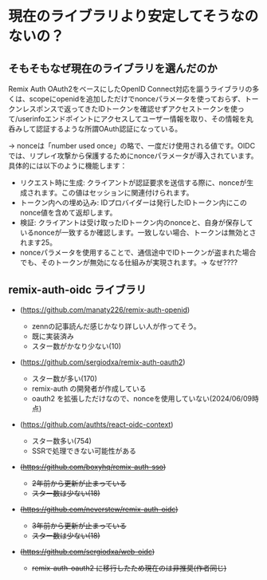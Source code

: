 # 現在のライブラリより安定してそうなのないの？

## そもそもなぜ現在のライブラリを選んだのか

Remix Auth OAuth2をベースにしたOpenID Connect対応を謳うライブラリの多くは、scopeにopenidを追加しただけでnonceパラメータを使っておらず、トークンレスポンスで返ってきたIDトークンを確認せずアクセストークンを使って/userinfoエンドポイントにアクセスしてユーザー情報を取り、その情報を丸呑みして認証するような所謂OAuth認証になっている。

→ nonceは「number used once」の略で、一度だけ使用される値です。OIDCでは、リプレイ攻撃から保護するためにnonceパラメータが導入されています。具体的には以下のように機能します：
- リクエスト時に生成: クライアントが認証要求を送信する際に、nonceが生成されます。この値はセッションに関連付けられます。
- トークン内への埋め込み: IDプロバイダーは発行したIDトークン内にこのnonce値を含めて返却します。
- 検証: クライアントは受け取ったIDトークン内のnonceと、自身が保存しているnonceが一致するか確認します。一致しない場合、トークンは無効とされます25。
- nonceパラメータを使用することで、通信途中でIDトークンが盗まれた場合でも、そのトークンが無効になる仕組みが実現されます。→ なぜ????

## remix-auth-oidc ライブラリ

- (https://github.com/manaty226/remix-auth-openid)
  - zennの記事読んだ感じかなり詳しい人が作ってそう。
  - 既に実装済み
  - スター数がかなり少ない(10)

- (https://github.com/sergiodxa/remix-auth-oauth2)
  - スター数が多い(170)
  - remix-auth の開発者が作成している
  - oauth2 を拡張しただけなので、nonceを使用していない(2024/06/09時点)

- (https://github.com/authts/react-oidc-context)
  - スター数多い(754)
  - SSRで処理できない可能性がある

- ~~(https://github.com/boxyhq/remix-auth-sso)~~
  - ~~2年前から更新が止まっている~~
  - ~~スター数は少ない(18)~~

- ~~(https://github.com/neverstew/remix-auth-oidc)~~
  - ~~3年前から更新が止まっている~~
  - ~~スター数は少ない(18)~~

- ~~(https://github.com/sergiodxa/web-oidc)~~
  - ~~remix-auth-oauth2 に移行したため現在のは非推奨(作者同じ)~~
